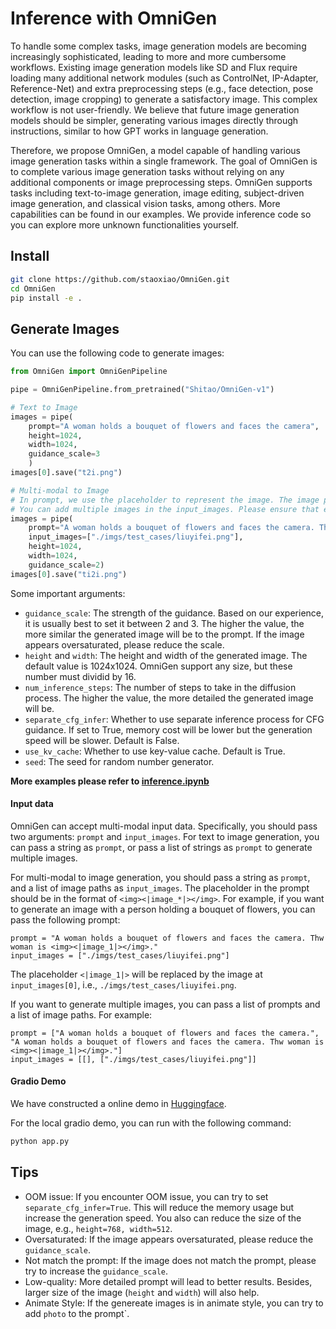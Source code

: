 # Inference with OmniGen

To handle some complex tasks, image generation models are becoming increasingly sophisticated, leading to more and more cumbersome workflows. Existing image generation models like SD and Flux require loading many additional network modules (such as ControlNet, IP-Adapter, Reference-Net) and extra preprocessing steps (e.g., face detection, pose detection, image cropping) to generate a satisfactory image. This complex workflow is not user-friendly. We believe that future image generation models should be simpler, generating various images directly through instructions, similar to how GPT works in language generation.

Therefore, we propose OmniGen, a model capable of handling various image generation tasks within a single framework. The goal of OmniGen is to complete various image generation tasks without relying on any additional components or image preprocessing steps. OmniGen supports tasks including text-to-image generation, image editing, subject-driven image generation, and classical vision tasks, among others. More capabilities can be found in our examples. We provide inference code so you can explore more unknown functionalities yourself.



## Install
```bash
git clone https://github.com/staoxiao/OmniGen.git
cd OmniGen
pip install -e .
```



## Generate Images
You can use the following code to generate images:
```python
from OmniGen import OmniGenPipeline

pipe = OmniGenPipeline.from_pretrained("Shitao/OmniGen-v1")

# Text to Image
images = pipe(
    prompt="A woman holds a bouquet of flowers and faces the camera", 
    height=1024, 
    width=1024, 
    guidance_scale=3
    )
images[0].save("t2i.png")

# Multi-modal to Image
# In prompt, we use the placeholder to represent the image. The image placeholder should be in the format of <img><|image_*|></img>
# You can add multiple images in the input_images. Please ensure that each image has its placeholder. For example, for the list input_images [img1_path, img2_path], the prompt needs to have two placeholders: <img><|image_1|></img>, <img><|image_2|></img>.
images = pipe(
    prompt="A woman holds a bouquet of flowers and faces the camera. Thw woman is <img><|image_1|></img>.", 
    input_images=["./imgs/test_cases/liuyifei.png"], 
    height=1024, 
    width=1024,
    guidance_scale=2)
images[0].save("ti2i.png")
```

Some important arguments:
- `guidance_scale`: The strength of the guidance. Based on our experience, it is usually best to set it between 2 and 3. The higher the value, the more similar the generated image will be to the prompt. If the image appears oversaturated, please reduce the scale. 
- `height` and `width`: The height and width of the generated image. The default value is 1024x1024. OmniGen support any size, but these number must dividid by 16.
- `num_inference_steps`: The number of steps to take in the diffusion process. The higher the value, the more detailed the generated image will be.
- `separate_cfg_infer`: Whether to use separate inference process for CFG guidance. If set to True, memory cost will be lower but the generation speed will be slower. Default is False.
- `use_kv_cache`: Whether to use key-value cache. Default is True.
- `seed`: The seed for random number generator.

**More examples please refer to [inference.ipynb](../inference.ipynb)**


#### Input data
OmniGen can accept multi-modal input data. Specifically, you should pass two arguments: `prompt` and `input_images`.
For text to image generation, you can pass a string as `prompt`, or pass a list of strings as `prompt` to generate multiple images.

For multi-modal to image generation, you should pass a string as `prompt`, and a list of image paths as `input_images`. The placeholder in the prompt should be in the format of `<img><|image_*|></img>`.
For example, if you want to generate an image with a person holding a bouquet of flowers, you can pass the following prompt:
```
prompt = "A woman holds a bouquet of flowers and faces the camera. Thw woman is <img><|image_1|></img>."
input_images = ["./imgs/test_cases/liuyifei.png"]
```
The placeholder `<|image_1|>` will be replaced by the image at `input_images[0]`, i.e., `./imgs/test_cases/liuyifei.png`.

If you want to generate multiple images, you can pass a list of prompts and a list of image paths. For example:
```
prompt = ["A woman holds a bouquet of flowers and faces the camera.", "A woman holds a bouquet of flowers and faces the camera. Thw woman is <img><|image_1|></img>."]
input_images = [[], ["./imgs/test_cases/liuyifei.png"]]
```


#### Gradio Demo
We have constructed a online demo in [Huggingface](https://huggingface.co/spaces/Shitao/OmniGen).

For the local gradio demo, you can run with the following command:
```python
python app.py
```


## Tips
- OOM issue: If you encounter OOM issue, you can try to set `separate_cfg_infer=True`. This will reduce the memory usage but increase the generation speed. You also can reduce the size of the image, e.g., `height=768, width=512`.
- Oversaturated: If the image appears oversaturated, please reduce the `guidance_scale`.
- Not match the prompt: If the image does not match the prompt, please try to increase the `guidance_scale`.
- Low-quality: More detailed prompt will lead to better results. Besides, larger size of the image (`height` and `width`) will also help.
- Animate Style: If the genereate images is in animate style, you can try to add `photo` to the prompt`.